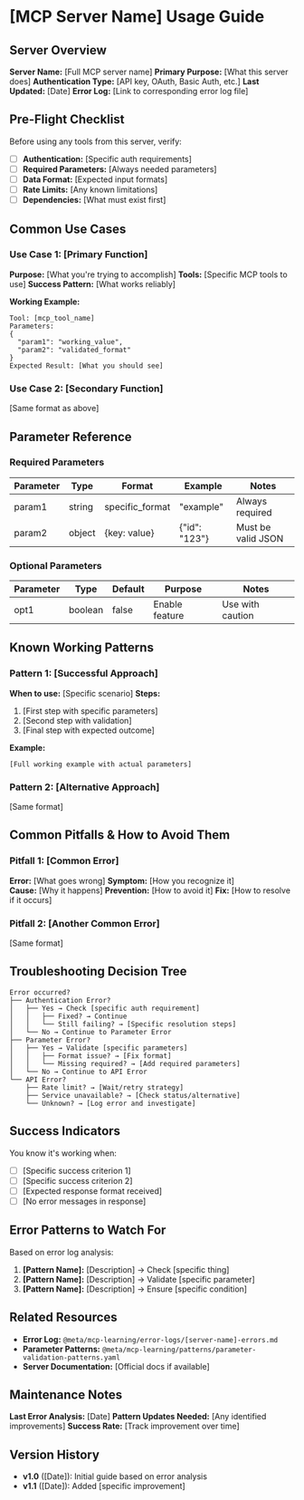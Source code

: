 # [MCP Server Name] Usage Guide

## Server Overview
**Server Name:** [Full MCP server name]
**Primary Purpose:** [What this server does]
**Authentication Type:** [API key, OAuth, Basic Auth, etc.]
**Last Updated:** [Date]
**Error Log:** [Link to corresponding error log file]

## Pre-Flight Checklist

Before using any tools from this server, verify:

- [ ] **Authentication:** [Specific auth requirements]
- [ ] **Required Parameters:** [Always needed parameters]
- [ ] **Data Format:** [Expected input formats]
- [ ] **Rate Limits:** [Any known limitations]
- [ ] **Dependencies:** [What must exist first]

## Common Use Cases

### Use Case 1: [Primary Function]
**Purpose:** [What you're trying to accomplish]
**Tools:** [Specific MCP tools to use]
**Success Pattern:** [What works reliably]

**Working Example:**
```
Tool: [mcp_tool_name]
Parameters:
{
  "param1": "working_value",
  "param2": "validated_format"
}
Expected Result: [What you should see]
```

### Use Case 2: [Secondary Function]
[Same format as above]

## Parameter Reference

### Required Parameters
| Parameter | Type | Format | Example | Notes |
|-----------|------|---------|---------|--------|
| param1 | string | specific_format | "example" | Always required |
| param2 | object | {key: value} | {"id": "123"} | Must be valid JSON |

### Optional Parameters
| Parameter | Type | Default | Purpose | Notes |
|-----------|------|---------|---------|--------|
| opt1 | boolean | false | Enable feature | Use with caution |

## Known Working Patterns

### Pattern 1: [Successful Approach]
**When to use:** [Specific scenario]
**Steps:**
1. [First step with specific parameters]
2. [Second step with validation]
3. [Final step with expected outcome]

**Example:**
```
[Full working example with actual parameters]
```

### Pattern 2: [Alternative Approach]
[Same format]

## Common Pitfalls & How to Avoid Them

### Pitfall 1: [Common Error]
**Error:** [What goes wrong]
**Symptom:** [How you recognize it]  
**Cause:** [Why it happens]
**Prevention:** [How to avoid it]
**Fix:** [How to resolve if it occurs]

### Pitfall 2: [Another Common Error]
[Same format]

## Troubleshooting Decision Tree

```
Error occurred?
├── Authentication Error?
│   ├── Yes → Check [specific auth requirement]
│   │   ├── Fixed? → Continue
│   │   └── Still failing? → [Specific resolution steps]
│   └── No → Continue to Parameter Error
├── Parameter Error?
│   ├── Yes → Validate [specific parameters]
│   │   ├── Format issue? → [Fix format]
│   │   └── Missing required? → [Add required parameters]
│   └── No → Continue to API Error
└── API Error?
    ├── Rate limit? → [Wait/retry strategy]
    ├── Service unavailable? → [Check status/alternative]
    └── Unknown? → [Log error and investigate]
```

## Success Indicators

You know it's working when:
- [ ] [Specific success criterion 1]
- [ ] [Specific success criterion 2]
- [ ] [Expected response format received]
- [ ] [No error messages in response]

## Error Patterns to Watch For

Based on error log analysis:

1. **[Pattern Name]:** [Description] → Check [specific thing]
2. **[Pattern Name]:** [Description] → Validate [specific parameter]
3. **[Pattern Name]:** [Description] → Ensure [specific condition]

## Related Resources

- **Error Log:** `@meta/mcp-learning/error-logs/[server-name]-errors.md`
- **Parameter Patterns:** `@meta/mcp-learning/patterns/parameter-validation-patterns.yaml`
- **Server Documentation:** [Official docs if available]

## Maintenance Notes

**Last Error Analysis:** [Date]
**Pattern Updates Needed:** [Any identified improvements]
**Success Rate:** [Track improvement over time]

## Version History

- **v1.0** ([Date]): Initial guide based on error analysis
- **v1.1** ([Date]): Added [specific improvement]